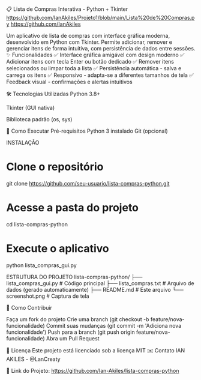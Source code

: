 📋 Lista de Compras Interativa - Python + Tkinter
https://github.com/IanAkiles/Projeto1/blob/main/Lista%20de%20Compras.py
https://github.com/IanAkiles

Um aplicativo de lista de compras com interface gráfica moderna, desenvolvido em Python com Tkinter. Permite adicionar, remover e gerenciar itens de forma intuitiva, com persistência de dados entre sessões.
✨ Funcionalidades
✅ Interface gráfica amigável com design moderno
✅ Adicionar itens com tecla Enter ou botão dedicado
✅ Remover itens selecionados ou limpar toda a lista
✅ Persistência automática - salva e carrega os itens
✅ Responsivo - adapta-se a diferentes tamanhos de tela
✅ Feedback visual - confirmações e alertas intuitivos

🛠️ Tecnologias Utilizadas
Python 3.8+

Tkinter (GUI nativa)

Biblioteca padrão (os, sys)

🚀 Como Executar
Pré-requisitos
Python 3 instalado
Git (opcional)

INSTALAÇÃO
# Clone o repositório
git clone https://github.com/seu-usuario/lista-compras-python.git

# Acesse a pasta do projeto
cd lista-compras-python

# Execute o aplicativo
python lista_compras_gui.py

ESTRUTURA DO PROJETO
lista-compras-python/
├── lista_compras_gui.py  # Código principal
├── lista_compras.txt     # Arquivo de dados (gerado automaticamente)
├── README.md             # Este arquivo
└── screenshot.png        # Captura de tela

🤝 Como Contribuir

Faça um fork do projeto
Crie uma branch (git checkout -b feature/nova-funcionalidade)
Commit suas mudanças (git commit -m 'Adiciona nova funcionalidade')
Push para a branch (git push origin feature/nova-funcionalidade)
Abra um Pull Request

📜 Licença
Este projeto está licenciado sob a licença MIT 
✉️ Contato
IAN AKILES - @LanCreaty 

🔗 Link do Projeto: https://github.com/Ian-Akiles/lista-compras-python
